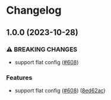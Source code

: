 # Changelog

## 1.0.0 (2023-10-28)

### ⚠ BREAKING CHANGES

- support flat config ([#608](https://github.com/re-taro/fmt/issues/608))

### Features

- support flat config ([#608](https://github.com/re-taro/fmt/issues/608)) ([8ed62ac](https://github.com/re-taro/fmt/commit/8ed62acbaa5018633fc57a361654c2803ca89ef7))
